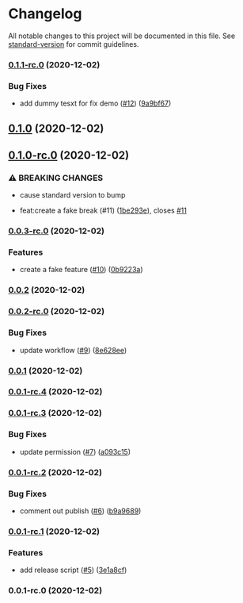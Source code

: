 # Changelog

All notable changes to this project will be documented in this file. See [standard-version](https://github.com/conventional-changelog/standard-version) for commit guidelines.

### [0.1.1-rc.0](https://github.com/bcullman/ci-rc-model/compare/v0.1.0...v0.1.1-rc.0) (2020-12-02)


### Bug Fixes

* add dummy tesxt for fix demo ([#12](https://github.com/bcullman/ci-rc-model/issues/12)) ([9a9bf67](https://github.com/bcullman/ci-rc-model/commit/9a9bf67f2d3a7c9513977cb18ed95fee765e2928))

## [0.1.0](https://github.com/bcullman/ci-rc-model/compare/v0.1.0-rc.0...v0.1.0) (2020-12-02)

## [0.1.0-rc.0](https://github.com/bcullman/ci-rc-model/compare/v0.0.3-rc.0...v0.1.0-rc.0) (2020-12-02)


### ⚠ BREAKING CHANGES

* cause standard version to bump

* feat:create a fake break (#11) ([1be293e](https://github.com/bcullman/ci-rc-model/commit/1be293e6d07018dbbc7172f9314899c39a29d295)), closes [#11](https://github.com/bcullman/ci-rc-model/issues/11)

### [0.0.3-rc.0](https://github.com/bcullman/ci-rc-model/compare/v0.0.2...v0.0.3-rc.0) (2020-12-02)


### Features

* create a fake feature ([#10](https://github.com/bcullman/ci-rc-model/issues/10)) ([0b9223a](https://github.com/bcullman/ci-rc-model/commit/0b9223a2dfebc4afe55047a75e3c5d529d5ba071))

### [0.0.2](https://github.com/bcullman/ci-rc-model/compare/v0.0.2-rc.0...v0.0.2) (2020-12-02)

### [0.0.2-rc.0](https://github.com/bcullman/ci-rc-model/compare/v0.0.1...v0.0.2-rc.0) (2020-12-02)


### Bug Fixes

* update workflow ([#9](https://github.com/bcullman/ci-rc-model/issues/9)) ([8e628ee](https://github.com/bcullman/ci-rc-model/commit/8e628eef993876792216f1a9d6d66e4a2abc21a5))

### [0.0.1](https://github.com/bcullman/ci-rc-model/compare/v0.0.1-rc.4...v0.0.1) (2020-12-02)

### [0.0.1-rc.4](https://github.com/bcullman/ci-rc-model/compare/v0.0.1-rc.3...v0.0.1-rc.4) (2020-12-02)

### [0.0.1-rc.3](https://github.com/bcullman/ci-rc-model/compare/v0.0.1-rc.2...v0.0.1-rc.3) (2020-12-02)


### Bug Fixes

* update permission ([#7](https://github.com/bcullman/ci-rc-model/issues/7)) ([a093c15](https://github.com/bcullman/ci-rc-model/commit/a093c159ba0e75c7b2855c78bc8b31d8fff1e80f))

### [0.0.1-rc.2](https://github.com/bcullman/ci-rc-model/compare/v0.0.1-rc.1...v0.0.1-rc.2) (2020-12-02)


### Bug Fixes

* comment out publish ([#6](https://github.com/bcullman/ci-rc-model/issues/6)) ([b9a9689](https://github.com/bcullman/ci-rc-model/commit/b9a9689745c8b72b584afc1a69f4dee03cf8b427))

### [0.0.1-rc.1](https://github.com/bcullman/ci-rc-model/compare/v0.0.1-rc.0...v0.0.1-rc.1) (2020-12-02)


### Features

* add release script ([#5](https://github.com/bcullman/ci-rc-model/issues/5)) ([3e1a8cf](https://github.com/bcullman/ci-rc-model/commit/3e1a8cf5d946480734305a34f6228338c8019ab6))

### 0.0.1-rc.0 (2020-12-02)

